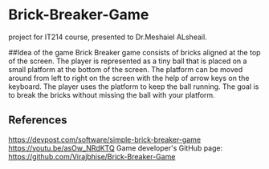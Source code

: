 # Brick-Breaker-Game
project for IT214 course, presented to Dr.Meshaiel ALsheail.

##Idea of the game 
Brick Breaker game consists of bricks aligned at the top of the screen. The player is represented as a tiny ball that is placed on a small platform at the bottom of the screen. The platform can be moved around from left to right on the screen with the help of arrow keys on the keyboard. The player uses the platform to keep the ball running. The goal is to break the bricks without missing the ball with your platform.

## References 
https://devpost.com/software/simple-brick-breaker-game
https://youtu.be/asOw_NRdKTQ
Game developer's GitHub page: https://github.com/Virajbhise/Brick-Breaker-Game
